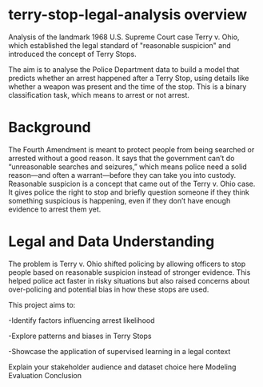 # terry-stop-legal-analysis overview
Analysis of the landmark 1968 U.S. Supreme Court case Terry v. Ohio, which established the legal standard of "reasonable suspicion" and introduced the concept of Terry Stops.

The aim is to analyse the Police Department data to build a model that predicts whether an arrest happened after a Terry Stop, using details like whether a weapon was present and the time of the stop. This is a binary classification task, which means to arrest or not arrest.

# Background
The Fourth Amendment is meant to protect people from being searched or arrested without a good reason. It says that the government can’t do “unreasonable searches and seizures,” which means police need a solid reason—and often a warrant—before they can take you into custody. Reasonable suspicion is a concept that came out of the Terry v. Ohio case. It gives police the right to stop and briefly question someone if they think something suspicious is happening, even if they don’t have enough evidence to arrest them yet.

# Legal and Data Understanding
The problem is Terry v. Ohio shifted policing by allowing officers to stop people based on reasonable suspicion instead of stronger evidence. This helped police act faster in risky situations but also raised concerns about over-policing and potential bias in how these stops are used.

This project aims to:

-Identify factors influencing arrest likelihood

-Explore patterns and biases in Terry Stops

-Showcase the application of supervised learning in a legal context

Explain your stakeholder audience and dataset choice here
Modeling
Evaluation
Conclusion